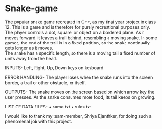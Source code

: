# Snake-game
The popular snake game recreated in C++, as my final year project in class 12.
This is a game and is therefore for purely recreational purposes only.
The player controls a dot, square, or object on a bordered plane. As it moves forward, it leaves a trail behind, resembling a moving snake. In some games, the end of the trail is in a fixed position, so the snake continually gets longer as it moves.  
The snake has a specific length, so there is a moving tail a fixed number of units away from the head. 

INPUTS- Left, Right, Up, Down keys on keyboard

ERROR HANDLING- The player loses when the snake runs into the screen border, a trail or other obstacle, or itself.

OUTPUTS- 
The snake moves on the screen based on which arrow key the user presses. As the snake consumes more food, its tail keeps on growing.

LIST OF DATA FILES-
•	name.txt
•	rules.txt

I would like to thank my team-member, Shriya Ejanthker, for doing such a phenomenal job with this project.
